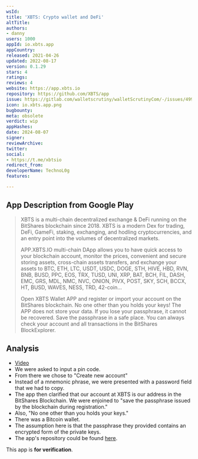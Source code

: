 ```yaml
---
wsId: 
title: 'XBTS: Crypto wallet and DeFi'
altTitle: 
authors:
- danny
users: 1000
appId: io.xbts.app
appCountry: 
released: 2021-04-26
updated: 2022-08-17
version: 0.1.29
stars: 4
ratings: 
reviews: 4
website: https://app.xbts.io
repository: https://github.com/XBTS/app
issue: https://gitlab.com/walletscrutiny/walletScrutinyCom/-/issues/499
icon: io.xbts.app.png
bugbounty: 
meta: obsolete
verdict: wip
appHashes: 
date: 2024-08-07
signer: 
reviewArchive: 
twitter: 
social:
- https://t.me/xbtsio
redirect_from: 
developerName: TechnoL0g
features: 

---
```


## App Description from Google Play

> XBTS is a multi-chain decentralized exchange & DeFi running on the BitShares blockchain since 2018. XBTS is a modern Dex for trading, DeFi, GameFi, staking, exchanging, and hodling cryptocurrencies, and an entry point into the volumes of decentralized markets.
>
> APP.XBTS.IO multi-chain DApp allows you to have quick access to your blockchain account, monitor the prices, convenient and secure storing assets, cross-chain assets transfers, and exchange your assets to BTC, ETH, LTC, USDT, USDC, DOGE, STH, HIVE, HBD, RVN, BNB, BUSD, PPC, EOS, TRX, TUSD, UNI, XRP, BAT, BCH, FIL, DASH, EMC, GRS, MDL, NMC, NVC, ONION, PIVX, POST, SKY, SCH, BCCX, HT, BUSD, WAVES, NESS, TRD, 42-coin…
>
> Open XBTS Wallet APP and register or import your account on the BitShares blockchain. No one other than you holds your keys! The APP does not store your data. If you lose your passphrase, it cannot be recovered. Save the passphrase in a safe place. You can always check your account and all transactions in the BitShares BlockExplorer.

## Analysis 

- [Video](https://twitter.com/BitcoinWalletz/status/1698996435776319663)
- We were asked to input a pin code.
- From there we chose to "Create new account"
- Instead of a mnemonic phrase, we were presented with a password field that we had to copy.
- The app then clarified that our account at XBTS is our address in the BitShares Blockchain. We were enjoined to "save the passphrase issued by the blockchain during registration." 
- Also, "No one other than you holds your keys."
- There was a Bitcoin wallet.
- The assumption here is that the passphrase they provided contains an encrypted form of the private keys.
- The app's repository could be found [here](https://github.com/XBTS/app).

This app is **for verification**.